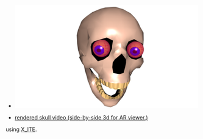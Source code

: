* [![skull](skull.png)](../../advancedViewer.html?model=./2001/skull/skull.x3d "click to browse in 3d")

* [rendered skull video (side-by-side 3d for AR viewer.)](https://youtu.be/bJTx5dPv3fc)

using [X_ITE](http://create3000.de/x_ite).
